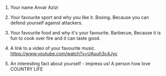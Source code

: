 1. Your name
   Anvar Azizi

2. Your favourite sport and why you like it.
   Boxing،
   Because you can defend yourself against attackers.

3. Your favourite food and why it's your favourite.
   Barbecue,
   Because it is fun to cook over fire and it can taste good.

4. A link to a video of your favourite music.
   https://www.youtube.com/watch?v=UAuuh3c4Jyc

5. An interesting fact about yourself - impress us!
   A person how love COUNTRY LIFE
